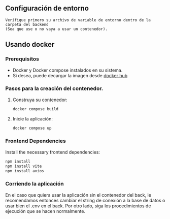 ## Configuración de entorno

```
Verifique primero su archivo de variable de entorno dentro de la carpeta del backend
(Sea que use o no vaya a usar un contenedor).

```

## Usando docker

### Prerequisitos

- Docker y Docker compose instalados en su sistema.
- Si desea, puede decargar la imagen desde [docker hub](https://hub.docker.com/layers/slmnnrr/backend-go-app/final/images/sha256-2b45717e5294c93a5f69ed36d9d9272c8f5e8bdc13675f59e564c1bd07d0626c)   

### Pasos para la creación del contenedor.
1. Construya su contenedor:
   ```bash
   docker compose build
   ```

2. Inicie la aplicación:
   ```bash
   docker compose up
   ```

### Frontend Dependencies
Install the necessary frontend dependencies:

```bash
npm install
npm install vite
npm install axios
```

### Corriendo la aplicación
En el caso que quiera usar la aplicación sin el contenedor del back, le recomendamos entonces cambiar el string de conexión a la base de datos o usar bien el .env en el back.
Por otro lado, siga los procedimientos de ejecución que se hacen normalmente.
